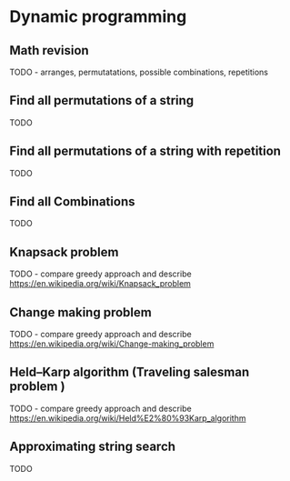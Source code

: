 # Dynamic programming

## Math revision

TODO - arranges, permutatations, possible combinations, repetitions

## Find all permutations of a string

TODO

## Find all permutations of a string with repetition

TODO

## Find all Combinations

TODO

## Knapsack problem

TODO - compare greedy approach and describe
https://en.wikipedia.org/wiki/Knapsack_problem

## Change making problem

TODO - compare greedy approach and describe
https://en.wikipedia.org/wiki/Change-making_problem


## Held–Karp algorithm (Traveling salesman problem )

TODO - compare greedy approach and describe
https://en.wikipedia.org/wiki/Held%E2%80%93Karp_algorithm

## Approximating string search

TODO